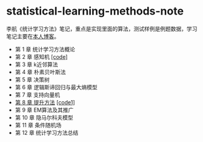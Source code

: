 # statistical-learning-methods-note
李航《统计学习方法》笔记，重点是实现里面的算法，测试样例是例题数据，学习笔记主要在[本人博客](http://121.42.47.99/yuenshome/wordpress)。

* 第 1 章 统计学习方法概论
* 第 2 章 感知机 [\[code\]](./chapter_2_perceptron/Perceptron.py)
* 第 3 章 k近邻算法
* 第 4 章 朴素贝叶斯法
* 第 5 章 决策树
* 第 6 章 逻辑斯谛回归与最大熵模型
* 第 7 章 支持向量机
* [第 8 章 提升方法](./chapter_8_boosting/AdaBoost.md) [\[code1\]](./chapter_8_boosting/AdaBoost.py)
* 第 9 章 EM算法及其推广
* 第 10 章 隐马尔科夫模型
* 第 11 章 条件随机场
* 第 12 章 统计学习方法总结
